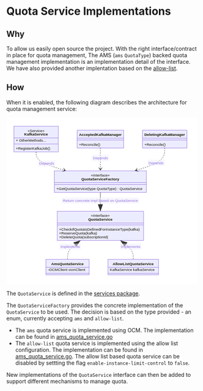 # Quota Service Implementations

## Why

To allow us easily open source the project. With the right interface/contract in place for quota management, 
The AMS (`ams` `QuotaType`) backed quota management implementation is an implementation detail of the interface. 
We have also provided another implentation based on the [allow-list](../../config/allow-list-configuration.yaml).  

## How

When it is enabled, the following diagram describes the architecture for quota management service:

![Quota Service Interface](../images/quoata-service.png)

The `QuotaService` is defined in the [services package](../../internal/kafka/internal/services/quota.go). 

The `QuotaServiceFactory` provides the concrete implementation of the `QuotaService` to be used. 
The decision is based on the type provided - an enum, currently accepting `ams` and `allow-list`.
- The `ams` quota service is implemented using OCM. The implementation can be found in [ams_quota_service.go](../../internal/kafka/internal/services/quota/ams_quota_service.go)
- The `allow-list` quota service is implemented using the allow list configuration. The implementation can be found in [ams_quota_service.go](../../internal/kafka/internal/services/quota/allow_list_quota_service.go). The allow list based quota service can be disabled by settting the flag `enable-instance-limit-control` to `false`.


New implementations of the `QuotaService` interface can then be added to support different mechanisms to manage quota.

